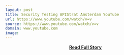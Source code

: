 ```yaml
---
layout: post
title: Security Testing APIStrat Amsterdam YouTube
url: https://www.youtube.com/watch/v=v
source: https://www.youtube.com/watch/v=v
domain: www.youtube.com
image: 
---
```


<p></p>
<center><p><a href="https://www.youtube.com/watch/v=v" style='padding:25px; font-sze:18px; font-weight: bold;'>Read Full Story</a></p></center>
